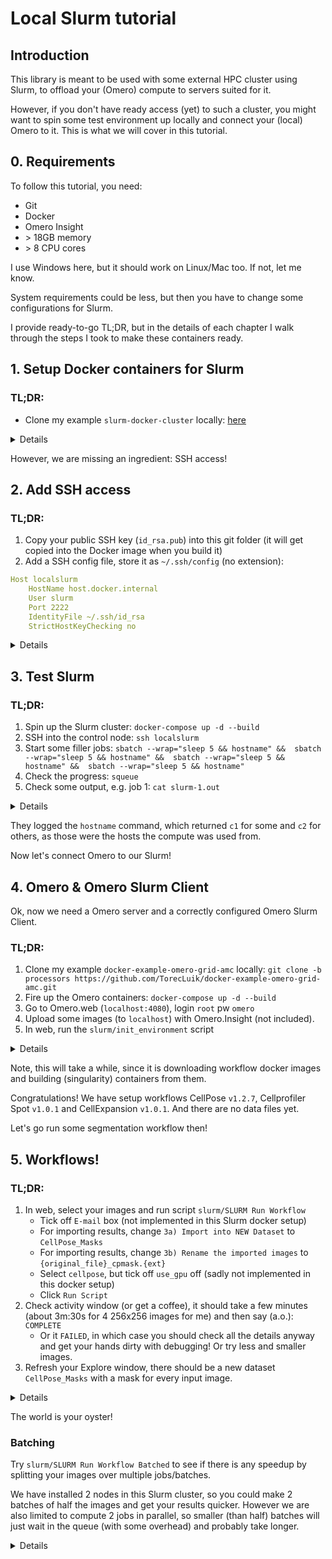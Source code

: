 # Local Slurm tutorial

## Introduction

This library is meant to be used with some external HPC cluster using Slurm, to offload your (Omero) compute to servers suited for it.

However, if you don't have ready access (yet) to such a cluster, you might want to spin some test environment up locally and connect your (local) Omero to it. 
This is what we will cover in this tutorial.

## 0. Requirements

To follow this tutorial, you need:
- Git
- Docker
- Omero Insight
- \> 18GB memory
- \> 8 CPU cores

I use Windows here, but it should work on Linux/Mac too. If not, let me know.

System requirements could be less, but then you have to change some configurations for Slurm.

I provide ready-to-go TL;DR, but in the details of each chapter I walk through the steps I took to make these containers ready.

## 1. Setup Docker containers for Slurm

### TL;DR:
- Clone my example `slurm-docker-cluster` locally: [here](https://github.com/TorecLuik/slurm-docker-cluster)




<details>
  <summary>Details</summary>

Always a good idea to stand on the shoulders of giants, so we want to spin up a ready-made Slurm container cluster. [Here on Github](https://github.com/giovtorres/slurm-docker-cluster) is a nice example with a open source license. It uses [Docker](https://www.docker.com/) containers and [Docker Compose](https://docs.docker.com/compose/) to easily orchestrate their interactions.

This setup will spin up a few separate containers (on the same computer) to make 1 slurm cluster:
- `slurmdbd`, the Slurm DataBase Daemon
- `slurmctld`, the Slurm Control Daemon, our entrypoint
- `mysql`, the actual database
- `c1` and `c2`, 2 compute nodes

Note: these compute nodes are not setup to use GPU, that is a whole other challenge that we will not get into. But even on CPU, Slurm can be useful for parallel processing and keeping track of a queue of jobs.

So let's clone this [repository](https://github.com/giovtorres/slurm-docker-cluster) to our local system:

```sh
git clone https://github.com/giovtorres/slurm-docker-cluster.git .
```

You can build and run these containers as described in their [README](https://github.com/giovtorres/slurm-docker-cluster/blob/master/README.md). Then you can already play around with Slurm that way, so try it out!
</details>

However, we are missing an ingredient: SSH access!

## 2. Add SSH access

### TL;DR:
1. Copy your public SSH key (`id_rsa.pub`) into this git folder (it will get copied into the Docker image when you build it)
2. Add a SSH config file, store it as `~/.ssh/config` (no extension):

```yaml
Host localslurm
	HostName host.docker.internal
	User slurm
	Port 2222
	IdentityFile ~/.ssh/id_rsa
	StrictHostKeyChecking no
```

<details>
  <summary>Details</summary>

We need to setup our library with SSH access between Omero and Slurm, but this is not built-in to these containers yet (because Docker actually has a built-in alternative, `docker exec`).

Luckily, people have already worked on SSH access into containers too, like [here](https://goteleport.com/blog/shell-access-docker-container-with-ssh-and-docker-exec/). So let's borrow their OpenSSH setup and add it to the _Dockerfile_ of the Slurm Control Daemon (`slurmctld`):

### 2a. Make a new Dockerfile for the slurmctld

We want to combine the 2 Dockerfiles. However, one is `ubuntu` and the other is `rockylinux`. The biggest difference is that `rockylinux` uses the `yum` package manager to install software, instead of `apt`. We will stick to the Slurm image as the base image and just add the OpenSSH on top of it. 

Turns out, another difference is the use of `systemctld` causing all kinds of issues. 
So I spent the time to activate OpenSSH server on Rocky linux:

```dockerfile
FROM rockylinux:8

... # all the Slurm stuff from original Dockerfile ... 

## ------- Setup SSH ------
RUN yum update && yum install  openssh-server initscripts sudo -y
# Create a user “sshuser” and group “sshgroup”
# RUN groupadd sshgroup && useradd -ms /bin/bash -g sshgroup sshuser
# Create sshuser directory in home
RUN mkdir -p /home/slurm/.ssh
# Copy the ssh public key in the authorized_keys file. The idkey.pub below is a public key file you get from ssh-keygen. They are under ~/.ssh directory by default.
COPY id_rsa.pub /home/slurm/.ssh/authorized_keys
# change ownership of the key file. 
RUN chown slurm:slurm /home/slurm/.ssh/authorized_keys && chmod 600 /home/slurm/.ssh/authorized_keys
# Start SSH service
# RUN service ssh start
# RUN /etc/init.d/sshd start
RUN /usr/bin/ssh-keygen -A
# Expose docker port 22
EXPOSE 22
CMD ["/usr/sbin/sshd","-D"]
# CMD ["slurmdbd"]
```
We have replaced the `slurmdbd` command (CMD) with our setup from `sshdocker`, starting a ssh daemon (`sshd`) with our SSH public key associated to the `slurm` user
. 
This last part is important: to build this new version, you need to copy your public SSH key into this Docker image. 
This is performed in this line:
```dockerfile
# Copy the ssh public key in the authorized_keys file. The idkey.pub below is a public key file you get from ssh-keygen. They are under ~/.ssh directory by default.
COPY id_rsa.pub /home/<user>/.ssh/authorized_keys
```
So, you need to add your `id_rsa.pub` public key to this directory, so Docker can copy it when it builds the image.

Turns out, we also need to change the entrypoint script:

```sh
... # other stuff from script

if [ "$1" = "slurmctld" ]
then
    echo "---> Starting the MUNGE Authentication service (munged) ..."
    gosu munge /usr/sbin/munged

    echo "---> Starting SSH Daemon (sshd) ..."
    # exec /usr/bin/ssh-keygen -A
    exec /usr/sbin/sshd -D &
    exec rm /run/nologin &
    exec chmod 777 /data &

    echo "---> Waiting for slurmdbd to become active before starting slurmctld ..."

    ... # other stuff from script
```

We added the command to start the SSH daemon on the CTLD here, where it is actually called.
We also added some quick bugfixes to make the tutorial SSH work.
If you still run into issues with permissions in `/data`, login as superuser and also apply write access again.

### 2b. Tell Docker Compose to use the new Dockerfile for `slurmctld`

Currently, [Docker Compose](https://github.com/giovtorres/slurm-docker-cluster/blob/master/docker-compose.yml) will spin up all containers from the same Dockerfile definition.

So we will change the Dockerfile for the `slurmctld` as defined in the `docker-compose.yml`, by replacing `image` with `build`:

```yml
slurmctld:
    # image: slurm-docker-cluster:${IMAGE_TAG:-21.08.6}
    # Build this image from current folder
    # Use a specific file: Dockerfile_slurmctld
    build: 
      context: ./
      dockerfile: Dockerfile_slurmctld
    command: ["slurmctld"]
    container_name: slurmctld
    hostname: slurmctld
    volumes:
      - etc_munge:/etc/munge
      - etc_slurm:/etc/slurm
      - slurm_jobdir:/data
      - var_log_slurm:/var/log/slurm
    expose:
      - "6817"
    ports:
      - "2222:22"
    depends_on:
      - "slurmdbd"
```

We also mapped port 22 (SSH) from the container to our localhost port 2222.
So now we can connect SSH to our localhost and be forwarded to this Slurm container.



Test it out:

1. Fire up the Slurm cluster:
```powershell
docker-compose up -d --build
```

2. SSH into the control node:
```powershell
ssh -i C:\Users\<you>\.ssh\id_rsa slurm@localhost -p 2222 -o UserKnownHostsFile=/dev/null
```

This should connect as the `slurm` user to the control container on port 2222 (type yes to connect, we will fix promptless login later).

```shell
Last login: Tue Aug  8 15:48:31 2023 from 172.21.0.1
[slurm@slurmctld ~]$
```

Congratulations!

### 2c. Add SSH config for simple login

But, we can simplify the SSH, and our library needs a simple way to login.

For this, add [this](../example.config) config file as your `~/.ssh/config`, no extension. See [here](https://www.ssh.com/academy/ssh/config) for more information.

Of course, first update the values with those you used to SSH before, e.g.:
```ini
Host slurm
	HostName localhost
	User slurm
	Port 2222
	IdentityFile ~/.ssh/id_rsa
	StrictHostKeyChecking no
```

Then try it out:
`ssh slurm`

#### StrictHostKeyChecking
Note that I added `StrictHostKeyChecking no`, as our Slurm container will have different keys all the time. A normal Slurm server likely does not, and won't require this flag. This is also where we get our pretty warning from:
```
...> ssh slurm
@@@@@@@@@@@@@@@@@@@@@@@@@@@@@@@@@@@@@@@@@@@@@@@@@@@@@@@@@@@
@    WARNING: REMOTE HOST IDENTIFICATION HAS CHANGED!     @
@@@@@@@@@@@@@@@@@@@@@@@@@@@@@@@@@@@@@@@@@@@@@@@@@@@@@@@@@@@
IT IS POSSIBLE THAT SOMEONE IS DOING SOMETHING NASTY!
Someone could be eavesdropping on you right now (man-in-the-middle attack)!
It is also possible that a host key has just been changed.
```
The host key changed =)

If you don't add this flag, it will safe you from danger and deny access. Of course, that is not very useful for our tutorial.

</details>


## 3. Test Slurm

### TL;DR:
1. Spin up the Slurm cluster: `docker-compose up -d --build`
2. SSH into the control node: `ssh localslurm`
3. Start some filler jobs: `sbatch --wrap="sleep 5 && hostname" &&  sbatch --wrap="sleep 5 && hostname" &&  sbatch --wrap="sleep 5 && hostname" &&  sbatch --wrap="sleep 5 && hostname"`
4. Check the progress: `squeue` 
5. Check some output, e.g. job 1: `cat slurm-1.out`

<details>
  <summary>Details</summary>

Now connect via SSH to Slurm, change to `/data` (our fileserver shared between the Slurm nodes) and let's see if Slurm works:
```bash
[slurm@slurmctld ~]$ cd /data
[slurm@slurmctld data]$ squeue
             JOBID PARTITION     NAME     USER ST       TIME  NODES NODELIST(REASON)
[slurm@slurmctld data]$
```
The queue is empty!
Let's fill it up with some short tasks:
```bash
[slurm@slurmctld data]$ sbatch --wrap="sleep 5 && hostname" &&  sbatch --wrap="sleep 5 && hostname" &&  sbatch --wrap="sleep 5 && hostname" &&  sbatch --wrap="sleep 5 && hostname"
Submitted batch job 5
Submitted batch job 6
Submitted batch job 7
Submitted batch job 8
[slurm@slurmctld data]$ squeue
             JOBID PARTITION     NAME     USER ST       TIME  NODES NODELIST(REASON)
                 7    normal     wrap    slurm  R       0:01      1 c1
                 8    normal     wrap    slurm  R       0:01      1 c2
[slurm@slurmctld data]$
```
I fired off 4 jobs that take 2 seconds, so a few remained in the queue by the time I called for an update. You can also see they split over the 2 compute nodes `c1` and `c2`.

The jobs wrote their stdout output in the current dir (`/data`, which is where permission issues might come in):
```bash
[slurm@slurmctld data]$ ls
slurm-3.out  slurm-4.out  slurm-5.out  slurm-6.out  slurm-7.out  slurm-8.out
[slurm@slurmctld data]$ cat slurm-7.out
c1
[slurm@slurmctld data]$ cat slurm-8.out
c2
[slurm@slurmctld data]$
```

</details>

They logged the `hostname` command, which returned `c1` for some and `c2` for others, as those were the hosts the compute was used from.

Now let's connect Omero to our Slurm!

## 4. Omero & Omero Slurm Client

Ok, now we need a Omero server and a correctly configured Omero Slurm Client.

### TL;DR:
1.  Clone my example `docker-example-omero-grid-amc` locally: `git clone -b processors https://github.com/TorecLuik/docker-example-omero-grid-amc.git`
2. Fire up the Omero containers: `docker-compose up -d --build`
3. Go to Omero.web (`localhost:4080`), login `root` pw `omero`
4. Upload some images (to `localhost`) with Omero.Insight (not included).
5. In web, run the `slurm/init_environment` script

<details>
  <summary>Details</summary>

### Omero in Docker
You can use your own Omero setup, but for this tutorial I will refer to a dockerized Omero that I am working with: [get it here](https://github.com/TorecLuik/docker-example-omero-grid-amc/tree/processors).

```bash
git clone -b processors https://github.com/TorecLuik/docker-example-omero-grid-amc.git
```

Let's (build it and) fire it up:

```bash
docker-compose up -d --build
```

### Omero web
Once they are running, you should be able to access web at `localhost:4080`. Login with user `root` / pw `omero`. 

Import some example data with Omero Insight (connect with `localhost`).

### Connect to Slurm
This container's processor node (`worker-5`) has already installed our `omero-slurm-client` library. 

#### Add ssh config to Omero Processor
Ok, so `localhost` works fine from your machine, but we need the Omero processing server `worker-5` to be able to do it too, like [we did before](#2c-add-ssh-config-for-simple-login).

By some smart tricks, we have mounted our `~/.ssh` folder to the worker container, so it knows and can use our SSH settings and config.

However, we need to change the `HostName` to match one that the container can understand. `localhost` works fine from our machine, but not from within a Docker container. Instead, we need to use `host.docker.internal` ([documentation](https://docs.docker.com/desktop/networking/#i-want-to-connect-from-a-container-to-a-service-on-the-host)).

```ini
Host slurm
	HostName host.docker.internal
	User slurm
	Port 2222
	IdentityFile ~/.ssh/id_rsa
	StrictHostKeyChecking no
```

Restart your Omero cluster if you already started it:
`docker-compose down` & `docker-compose up -d --build`

Ok, so now we can connect from within the worker-5 to our Slurm cluster. We can try it out:
```powershell
...\docker-example-omero-grid> docker-compose exec omeroworker-5 /bin/bash
bash-4.2$ ssh slurm
Last login: Wed Aug  9 13:08:54 2023 from 172.21.0.1
[slurm@slurmctld ~]$ squeue
             JOBID PARTITION     NAME     USER ST       TIME  NODES NODELIST(REASON)
[slurm@slurmctld ~]$ exit
logout
Connection to host.docker.internal closed.
bash-4.2$ exit
exit
```

#### slurm-config.ini

Let us setup the library's config file [slurm-config.ini](../slurm-config.ini) correctly.

Now, the `omero-slurm-client` library by default expects the `Slurm` ssh connection to be called `slurm`, but you can adjust it to whatever you named your ssh _Host_ in config. 

In this Docker setup, the config file is located at the `worker-gpu` folder and in the Dockerfile it is copied to `/etc/`, where the library will pick it up.

Let's use these values:

```ini
[SSH]
# -------------------------------------
# SSH settings
# -------------------------------------
# The alias for the SLURM SSH connection
host=slurm
# Set the rest of your SSH configuration in your SSH config under this host name/alias
# Or in e.g. /etc/fabric.yml (see Fabric's documentation for details on config loading)

[SLURM]
# -------------------------------------
# Slurm settings
# -------------------------------------
# General settings for where to find things on the Slurm cluster.
# -------------------------------------
# PATHS
# -------------------------------------
# The path on SLURM entrypoint for storing datafiles
#
# Note: 
# This example is relative to the Slurm user's home dir
slurm_data_path=/data/my-scratch/data
# The path on SLURM entrypoint for storing container image files
#
# Note: 
# This example is relative to the Slurm user's home dir
slurm_images_path=/data/my-scratch/singularity_images/workflows
# The path on SLURM entrypoint for storing the slurm job scripts
#
# Note: 
# This example is relative to the Slurm user's home dir
slurm_script_path=/data/my-scratch/slurm-scripts
```

We have put all the storage paths on `/data/my-scratch/` and named the SSH Host connection `slurm`.

The other values we can keep as [default](../slurm-config.ini), except we don't have a GPU, so let's turn that off for CellPose:

```ini
# -------------------------------------
# CELLPOSE SEGMENTATION
# -------------------------------------
# The path to store the container on the slurm_images_path
cellpose=cellpose
# The (e.g. github) repository with the descriptor.json file
cellpose_repo=https://github.com/TorecLuik/W_NucleiSegmentation-Cellpose/tree/v1.2.7
# The jobscript in the 'slurm_script_repo'
cellpose_job=jobs/cellpose.sh
# Override the default job values for this workflow
# Or add a job value to this workflow
# For more examples of such parameters, google SBATCH parameters.
# If you don't want to override, comment out / delete the line.
# Run CellPose Slurm with 10 GB GPU
# cellpose_job_gres=gpu:1g.10gb:1
# Run CellPose Slurm with 15 GB CPU memory
cellpose_job_mem=15GB
```

The `gres` will request a 10GB GPU on the Slurm cluster, but we only set up CPU docker slurm.

We will also comment out some of the other algorithms, so we have to download less containers to our Slurm cluster and speed up the tutorial.

This brings us to the following configuration file:


```ini
[SSH]
# -------------------------------------
# SSH settings
# -------------------------------------
# The alias for the SLURM SSH connection
host=slurm
# Set the rest of your SSH configuration in your SSH config under this host name/alias
# Or in e.g. /etc/fabric.yml (see Fabric's documentation for details on config loading)

[SLURM]
# -------------------------------------
# Slurm settings
# -------------------------------------
# General settings for where to find things on the Slurm cluster.
# -------------------------------------
# PATHS
# -------------------------------------
# The path on SLURM entrypoint for storing datafiles
#
# Note: 
# This example is relative to the Slurm user's home dir
slurm_data_path=/data/my-scratch/data
# The path on SLURM entrypoint for storing container image files
#
# Note: 
# This example is relative to the Slurm user's home dir
slurm_images_path=/data/my-scratch/singularity_images/workflows
# The path on SLURM entrypoint for storing the slurm job scripts
#
# Note: 
# This example is relative to the Slurm user's home dir
slurm_script_path=/data/my-scratch/slurm-scripts
# -------------------------------------
# REPOSITORIES
# -------------------------------------
# A (github) repository to pull the slurm scripts from.
#
# Note: 
# If you provide no repository, we will generate scripts instead!
# Based on the job_template and the descriptor.json
#
# Example:
#slurm_script_repo=https://github.com/TorecLuik/slurm-scripts
slurm_script_repo=
# -------------------------------------
# Processing settings
# -------------------------------------
# General/default settings for processing jobs.
# Note: NOT YET IMPLEMENTED
# Note: If you need to change it for a specific case only,
# you should change the job script instead, either in Omero or Slurm 


[MODELS]
# -------------------------------------
# Model settings
# -------------------------------------
# Settings for models/singularity images that we want to run on Slurm
#
# NOTE: keys have to be unique, and require a <key>_repo and <key>_image value as well.
#
# NOTE 2: Versions for the repo are highly encouraged! 
# Latest/master can change and cause issues with reproducability!
# We pickup the container version based on the version of the repository.
# For generic master branch, we pick up generic latest container.
# -------------------------------------
# CELLPOSE SEGMENTATION
# -------------------------------------
# The path to store the container on the slurm_images_path
cellpose=cellpose
# The (e.g. github) repository with the descriptor.json file
cellpose_repo=https://github.com/TorecLuik/W_NucleiSegmentation-Cellpose/tree/v1.2.7
# The jobscript in the 'slurm_script_repo'
cellpose_job=jobs/cellpose.sh
# Override the default job values for this workflow
# Or add a job value to this workflow
# For more examples of such parameters, google SBATCH parameters.
# If you don't want to override, comment out / delete the line.
# Run CellPose Slurm with 10 GB GPU
# cellpose_job_gres=gpu:1g.10gb:1
# Run CellPose Slurm with 15 GB CPU memory
cellpose_job_mem=15GB
# -------------------------------------
# # STARDIST SEGMENTATION
# # -------------------------------------
# # The path to store the container on the slurm_images_path
# stardist=stardist
# # The (e.g. github) repository with the descriptor.json file
# stardist_repo=https://github.com/Neubias-WG5/W_NucleiSegmentation-Stardist/tree/v1.3.2
# # The jobscript in the 'slurm_script_repo'
# stardist_job=jobs/stardist.sh
# -------------------------------------
# CELLPROFILER SEGMENTATION
# # -------------------------------------
# # The path to store the container on the slurm_images_path
# cellprofiler=cellprofiler
# # The (e.g. github) repository with the descriptor.json file
# cellprofiler_repo=https://github.com/Neubias-WG5/W_NucleiSegmentation-CellProfiler/tree/v1.6.4
# # The jobscript in the 'slurm_script_repo'
# cellprofiler_job=jobs/cellprofiler.sh
# -------------------------------------
# DEEPCELL SEGMENTATION
# # -------------------------------------
# # The path to store the container on the slurm_images_path
# deepcell=deepcell
# # The (e.g. github) repository with the descriptor.json file
# deepcell_repo=https://github.com/Neubias-WG5/W_NucleiSegmentation-DeepCell/tree/v.1.4.3
# # The jobscript in the 'slurm_script_repo'
# deepcell_job=jobs/deepcell.sh
# -------------------------------------
# IMAGEJ SEGMENTATION
# # -------------------------------------
# # The path to store the container on the slurm_images_path
# imagej=imagej
# # The (e.g. github) repository with the descriptor.json file
# imagej_repo=https://github.com/Neubias-WG5/W_NucleiSegmentation-ImageJ/tree/v1.12.10
# # The jobscript in the 'slurm_script_repo'
# imagej_job=jobs/imagej.sh
# # -------------------------------------
# # CELLPROFILER SPOT COUNTING
# # -------------------------------------
# The path to store the container on the slurm_images_path
cellprofiler_spot=cellprofiler_spot
# The (e.g. github) repository with the descriptor.json file
cellprofiler_spot_repo=https://github.com/TorecLuik/W_SpotCounting-CellProfiler/tree/v1.0.1
# The jobscript in the 'slurm_script_repo'
cellprofiler_spot_job=jobs/cellprofiler_spot.sh
# # -------------------------------------
# CELLEXPANSION SPOT COUNTING
# -------------------------------------
# The path to store the container on the slurm_images_path
cellexpansion=cellexpansion
# The (e.g. github) repository with the descriptor.json file
cellexpansion_repo=https://github.com/TorecLuik/W_CellExpansion/tree/v1.0.1
# The jobscript in the 'slurm_script_repo'
cellexpansion_job=jobs/cellexpansion.sh
```

#### Init environment

Now we go to Omero web and run the `slurm/init_environment` script to apply this config and setup our Slurm. We will use the default location, no need to fill in anything, just run the script.

![Slurm Init Busy](https://github.com/NL-BioImaging/omero-slurm-client/blob/502dd074e995b29d5206056d0f9c6eae0a3450b4/resources/tutorials/images/webclient_init_env.PNG?raw=true)

![Slurm Init Done](https://github.com/NL-BioImaging/omero-slurm-client/blob/502dd074e995b29d5206056d0f9c6eae0a3450b4/resources/tutorials/images/webclient_init_env_done.PNG?raw=true)

</details>

Note, this will take a while, since it is downloading workflow docker images and building (singularity) containers from them. 

Congratulations! We have setup workflows CellPose `v1.2.7`, Cellprofiler Spot `v1.0.1` and CellExpansion `v1.0.1`. And there are no data files yet.

Let's go run some segmentation workflow then!

## 5. Workflows!

### TL;DR:
1. In web, select your images and run script `slurm/SLURM Run Workflow`
    - Tick off `E-mail` box (not implemented in this Slurm docker setup)
    - For importing results, change `3a) Import into NEW Dataset` to `CellPose_Masks`
    - For importing results, change `3b) Rename the imported images` to `{original_file}_cpmask.{ext}`
    - Select `cellpose`, but tick off `use_gpu` off (sadly not implemented in this docker setup)
    - Click `Run Script`
2. Check activity window (or get a coffee), it should take a few minutes (about 3m:30s for 4 256x256 images for me) and then say (a.o.): `COMPLETE`
    - Or it `FAILED`, in which case you should check all the details anyway and get your hands dirty with debugging! Or try less and smaller images.
3. Refresh your Explore window, there should be a new dataset `CellPose_Masks` with a mask for every input image. 

<details>
  <summary>Details</summary>

So, I hope you added some data already; if not, import some images now.

Let's run `slurm/SLURM Run Workflow`:

![Slurm Run Workflow](https://github.com/NL-BioImaging/omero-slurm-client/blob/502dd074e995b29d5206056d0f9c6eae0a3450b4/resources/tutorials/images/webclient_run_workflow.PNG?raw=true)

You can see that this script recognized that we downloaded 3 workflows, and what their parameters are. For more information on this magic, follow the other tutorials.

Let's select `cellpose` and click `use gpu` off (sadly). Tune the other parameters as you like for your images. Also, for output let's select `Import into NEW Dataset` by filling in a dataset name: cellpose_images. Click `Run Script`.

![Slurm Run Cellpose](https://github.com/NL-BioImaging/omero-slurm-client/blob/502dd074e995b29d5206056d0f9c6eae0a3450b4/resources/tutorials/images/webclient_run_cellpose.PNG?raw=true)

Result: Job 1 is FAILED.
Turns out, our Slurm doesn't have the compute nodes to execute this operation.

### Improve Slurm

Update the `slurm.conf` file in the git repository.

```ini
# COMPUTE NODES
NodeName=c[1-2] RealMemory=5120 CPUs=8 State=UNKNOWN
```

Here, 5GB and 8 CPU each should do the trick!

Rebuild the containers. Note that the config is on a shared volume, so we have to destroy that volume too (it took some headbashing to find this out):
```powershell
docker-compose down --volumes 
```
```powershell
docker-compose up --build
```

</details>

The world is your oyster! 

### Batching

Try `slurm/SLURM Run Workflow Batched` to see if there is any speedup by splitting your images over multiple jobs/batches. 

We have installed 2 nodes in this Slurm cluster, so you could make 2 batches of half the images and get your results quicker. However we are also limited to compute 2 jobs in parallel, so smaller (than half) batches will just wait in the queue (with some overhead) and probably take longer.

<details>
Note that there is always overhead cost, so the speedup will not be linear. However, the more time is in compute vs overhead, the more gains you should get by splitting over multiple jobs / nodes / CPUs.

Let's check on the Slurm node:
```bash
$ sacct --starttime "2023-06-13T17:00:00" --format Jobid,State,start,end,JobName%-18,Elapsed -n -X --endtime "now"
``` 

In my latest example, it was 1 minute (30%) faster to have 2 batches/jobs (`32` & `33`) vs 1 job (`31`):
```yaml
31            COMPLETED 2023-08-23T08:41:28 2023-08-23T08:45:02 omero-job-cellpose   00:03:34

32            COMPLETED 2023-08-23T09:22:00 2023-08-23T09:24:27 omero-job-cellpose   00:02:27
33            COMPLETED 2023-08-23T09:22:03 2023-08-23T09:24:40 omero-job-cellpose   00:02:37
```


</details>
